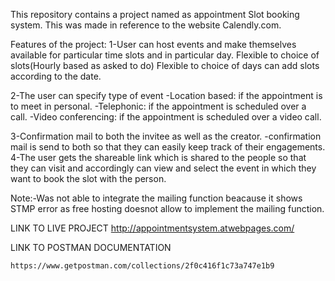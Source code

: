 This repository contains a project named as appointment Slot booking system. This was made in reference to the website Calendly.com.

Features of the project:
1-User can host events and make themselves available for particular time slots and in particular day.
    Flexible to choice of slots(Hourly based as asked to do)
    Flexible to choice of days can add slots according to the date.
    
2-The user can specify type of event
    -Location based: if the appointment is to meet in personal.
    -Telephonic: if the appointment is scheduled over a call.
    -Video conferencing: if the appointment is scheduled over a video call.
    
3-Confirmation mail to both the invitee as well as the creator.
    -confirmation mail is send to both so that they can easily keep track of their engagements.
4-The user gets the shareable link which is shared to the people so that they can visit and accordingly can 
view and select the event in which they want to book the slot with the person.






Note:-Was not able to integrate the mailing function beacause it shows STMP error as free hosting doesnot allow to implement the mailing function.


LINK TO LIVE PROJECT
    http://appointmentsystem.atwebpages.com/
    
LINK TO POSTMAN DOCUMENTATION

    https://www.getpostman.com/collections/2f0c416f1c73a747e1b9

